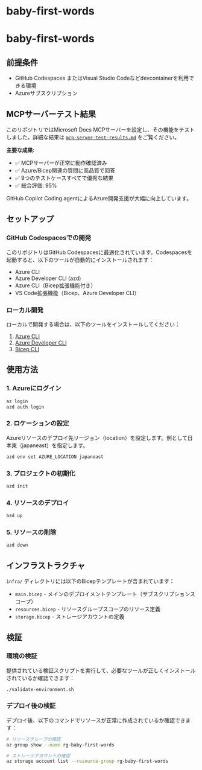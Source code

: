 # baby-first-words

# baby-first-words

## 前提条件

- GitHub Codespaces またはVisual Studio Codeなどdevcontainerを利用できる環境
- Azureサブスクリプション

## MCPサーバーテスト結果

このリポジトリではMicrosoft Docs MCPサーバーを設定し、その機能をテストしました。詳細な結果は [`mcp-server-test-results.md`](./mcp-server-test-results.md) をご覧ください。

**主要な成果:**
- ✅ MCPサーバーが正常に動作確認済み
- ✅ Azure/Bicep関連の質問に高品質で回答
- ✅ 9つのテストケースすべてで優秀な結果
- ✅ 総合評価: 95%

GitHub Copilot Coding agentによるAzure開発支援が大幅に向上しています。

## セットアップ

### GitHub Codespacesでの開発

このリポジトリはGitHub Codespacesに最適化されています。Codespacesを起動すると、以下のツールが自動的にインストールされます：

- Azure CLI
- Azure Developer CLI (azd)
- Azure CLI（Bicep拡張機能付き）
- VS Code拡張機能（Bicep、Azure Developer CLI）

### ローカル開発

ローカルで開発する場合は、以下のツールをインストールしてください：

1. [Azure CLI](https://docs.microsoft.com/cli/azure/install-azure-cli)
2. [Azure Developer CLI](https://docs.microsoft.com/azure/developer/azure-developer-cli/install-azd)
3. [Bicep CLI](https://docs.microsoft.com/azure/azure-resource-manager/bicep/install)

## 使用方法

### 1. Azureにログイン

```bash
az login
azd auth login
```

### 2. ロケーションの設定

Azureリソースのデプロイ先リージョン（location）を設定します。例として日本東（japaneast）を指定します。

```bash
azd env set AZURE_LOCATION japaneast
```

### 3. プロジェクトの初期化

```bash
azd init
```

### 4. リソースのデプロイ

```bash
azd up
```

### 5. リソースの削除

```bash
azd down
```

## インフラストラクチャ

`infra/` ディレクトリには以下のBicepテンプレートが含まれています：

- `main.bicep` - メインのデプロイメントテンプレート（サブスクリプションスコープ）
- `resources.bicep` - リソースグループスコープのリソース定義
- `storage.bicep` - ストレージアカウントの定義

## 検証

### 環境の検証

提供されている検証スクリプトを実行して、必要なツールが正しくインストールされているか確認できます：

```bash
./validate-environment.sh
```

### デプロイ後の検証

デプロイ後、以下のコマンドでリソースが正常に作成されているか確認できます：

```bash
# リソースグループの確認
az group show --name rg-baby-first-words

# ストレージアカウントの確認
az storage account list --resource-group rg-baby-first-words
```